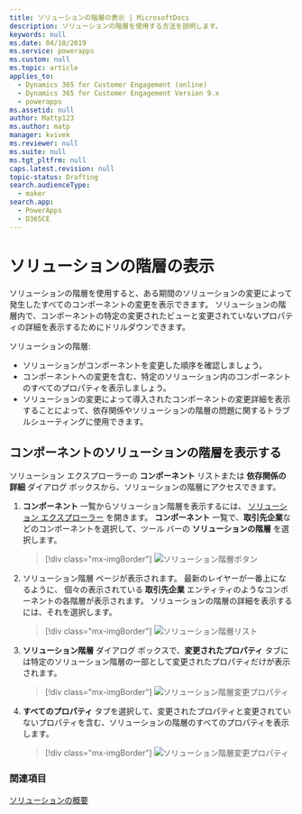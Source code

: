 ```yaml
---
title: ソリューションの階層の表示 | MicrosoftDocs
description: ソリューションの階層を使用する方法を説明します。
keywords: null
ms.date: 04/18/2019
ms.service: powerapps
ms.custom: null
ms.topic: article
applies_to:
  - Dynamics 365 for Customer Engagement (online)
  - Dynamics 365 for Customer Engagement Version 9.x
  - powerapps
ms.assetid: null
author: Mattp123
ms.author: matp
manager: kvivek
ms.reviewer: null
ms.suite: null
ms.tgt_pltfrm: null
caps.latest.revision: null
topic-status: Drafting
search.audienceType:
  - maker
search.app:
  - PowerApps
  - D365CE
---
```


<!--note from editor: Best practice is that H1 title and title in metadata are different.    -->

# <a name="view-solution-layers"></a>ソリューションの階層の表示
ソリューションの階層を使用すると、ある期間のソリューションの変更によって発生したすべてのコンポーネントの変更を表示できます。 ソリューションの階層内で、コンポーネントの特定の変更されたビューと変更されていないプロパティの詳細を表示するためにドリルダウンできます。 

ソリューションの階層: 
-   ソリューションがコンポーネントを変更した順序を確認しましょう。 
-   コンポーネントへの変更を含む、特定のソリューション内のコンポーネントのすべてのプロパティを表示しましょう。 
-   ソリューションの変更によって導入されたコンポーネントの変更詳細を表示することによって、依存関係やソリューションの階層の問題に関するトラブルシューティングに使用できます。

## <a name="view-the-solution-layers-for-a-component"></a>コンポーネントのソリューションの階層を表示する
ソリューション エクスプローラーの **コンポーネント** リストまたは **依存関係の詳細** ダイアログ ボックスから、ソリューションの階層にアクセスできます。 

<!--note from editor: In step 2 below, does the page display a name at top? If so, use the same capitalization in text. -->

1. **コンポーネント** 一覧からソリューション階層を表示するには、 [ソリューション エクスプローラー](../model-driven-apps/advanced-navigation.md#solution-explorer) を開きます。 **コンポーネント** 一覧で、**取引先企業**などのコンポーネントを選択して、ツール バーの **ソリューションの階層** を選択します。 

   > [!div class="mx-imgBorder"] 
   > ![ソリューション階層ボタン](media/solution-layers-toolbar.png "ソリューション階層ボタン")

2. ソリューション階層 ページが表示されます。 最新のレイヤーが一番上になるように、 個々の表示されている **取引先企業** エンティティのようなコンポーネントの各階層が表示されます。 ソリューションの階層の詳細を表示するには、それを選択します。 

   > [!div class="mx-imgBorder"] 
   > ![ソリューション階層リスト](media/solution-layers-list.png "ソリューション階層リスト")

3. **ソリューション階層** ダイアログ ボックスで、**変更されたプロパティ** タブには特定のソリューション階層の一部として変更されたプロパティだけが表示されます。 

   > [!div class="mx-imgBorder"] 
   > ![ソリューション階層変更プロパティ](media/solution-layers-change-prop.png "ソリューション階層変更プロパティ")

4. **すべてのプロパティ** タブを選択して、変更されたプロパティと変更されていないプロパティを含む、ソリューションの階層のすべてのプロパティを表示します。 

   > [!div class="mx-imgBorder"] 
   > ![ソリューション階層変更プロパティ](media/solution-layers-all-prop.png "ソリューション階層変更プロパティ")

### <a name="see-also"></a>関連項目
[ソリューションの概要](solutions-overview.md)
